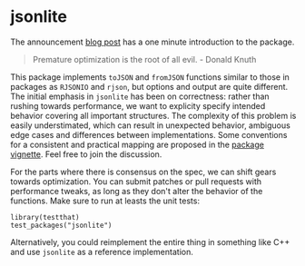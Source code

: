 jsonlite
========

The announcement [blog post](https://public.opencpu.org/posts/jsonlite-a-smarter-json-encoder/) has a one minute introduction to the package.

> Premature optimization is the root of all evil. - Donald Knuth

This package implements `toJSON` and `fromJSON` functions similar to those in packages as `RJSONIO` and `rjson`, but options and output are quite different. The initial emphasis in `jsonlite` has been on correctness: rather than rushing towards performance, we want to explicity specify intended behavior covering all important structures. The complexity of this problem is easily understimated, which can result in unexpected behavior, ambiguous edge cases and differences between implementations. Some conventions for a consistent and practical mapping are proposed in the [package vignette](https://raw.github.com/jeroenooms/jsonlite/master/vignettes/json-mapping.pdf). Feel free to join the discussion. 

For the parts where there is consensus on the spec, we can shift gears towards optimization. You can submit patches or pull requests with performance tweaks, as long as they don't alter the behavior of the functions. Make sure to run at leasts the unit tests:

    library(testthat)
    test_packages("jsonlite")

Alternatively, you could reimplement the entire thing in something like C++ and use `jsonlite` as a reference implementation.
